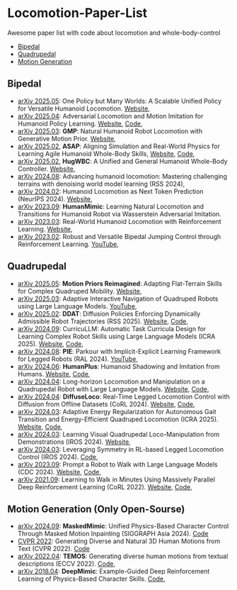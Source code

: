 # Locomotion-Paper-List
Awesome paper list with code about locomotion and whole-body-control

- [Bipedal](#Bipedal)
- [Quadrupedal](#Quadrupedal)
- [Motion Generation](#Motion-Generation)

## Bipedal
- [arXiv 2025.05](https://arxiv.org/abs/2505.18780): One Policy but Many Worlds: A Scalable Unified Policy for Versatile Humanoid Locomotion. [Website](https://dreampolicy.github.io/),
- [arXiv 2025.04](https://arxiv.org/abs/2504.14305): Adversarial Locomotion and Motion Imitation for Humanoid Policy Learning. [Website](https://almi-humanoid.github.io/), [Code](https://drive.google.com/file/d/12hK8wajdeDG3wN0_WWCt0NY0N9p1HVlA/view?usp=sharing),
- [arXiv 2025.03](https://arxiv.org/abs/2503.09015): **GMP**: Natural Humanoid Robot Locomotion with Generative Motion Prior. [Website](https://sites.google.com/view/humanoid-gmp),
- [arXiv 2025.02](https://arxiv.org/abs/2502.01143), **ASAP**: Aligning Simulation and Real-World Physics for Learning Agile Humanoid Whole-Body Skills, [Website](https://agile.human2humanoid.com/), [Code](https://github.com/LeCAR-Lab/ASAP),
- [arXiv 2025.02](https://arxiv.org/abs/2502.03206), **HugWBC**: A Unified and General Humanoid Whole-Body Controller. [Website](https://hugwbc.github.io/),
- [arXiv 2024.08](https://arxiv.org/abs/2408.14472): Advancing humanoid locomotion: Mastering challenging terrains with denoising world model learning (RSS 2024),
- [arXiv 2024.02](https://arxiv.org/abs/2402.19469): Humanoid Locomotion as Next Token Prediction (NeurIPS 2024). [Website](https://humanoid-next-token-prediction.github.io/),
- [arXiv 2023.09](https://arxiv.org/abs/2309.14225): **HumanMimic**: Learning Natural Locomotion and Transitions for Humanoid Robot via Wasserstein Adversarial Imitation.
- [arXiv 2023.03](https://arxiv.org/abs/2303.03381): Real-World Humanoid Locomotion with Reinforcement Learning. [Website](https://learning-humanoid-locomotion.github.io/),
- [arXiv 2023.02](https://arxiv.org/abs/2302.09450): Robust and Versatile Bipedal Jumping Control through Reinforcement Learning. [YouTube](https://www.youtube.com/watch?v=aAPSZ2QFB-E),

## Quadrupedal

- [arXiv 2025.05](https://arxiv.org/abs/2505.16084): **Motion Priors Reimagined**: Adapting Flat-Terrain Skills for Complex Quadruped Mobility. [Website](https://anymalprior.github.io/),
- [arXiv 2025.03](https://arxiv.org/abs/2503.22942): Adaptive Interactive Navigation of Quadruped Robots using Large Language Models. [YouTube](https://www.youtube.com/watch?v=W5ttPnSap2g),
- [arXiv 2025.02](https://arxiv.org/abs/2502.15043): **DDAT**: Diffusion Policies Enforcing Dynamically Admissible Robot Trajectories (RSS 2025). [Website](https://iconlab.negarmehr.com/DDAT/), [Code](https://github.com/labicon/DDAT),
- [arXiv 2024.09](https://arxiv.org/abs/2409.18382): CurricuLLM: Automatic Task Curricula Design for Learning Complex Robot Skills using Large Language Models (ICRA 2025). [Website](https://iconlab.negarmehr.com/CurricuLLM/), [Code](https://github.com/labicon/CurricuLLM),
- [arXiv 2024.08](https://arxiv.org/abs/2408.13740): **PIE**: Parkour with Implicit-Explicit Learning Framework for Legged Robots (RAL 2024). [YouTube](https://youtu.be/XsjFNcND6js?si=9eLiI8P3fTAXH1mc),
- [arXiv 2024.06](https://arxiv.org/abs/2406.10454): **HumanPlus**: Humanoid Shadowing and Imitation from Humans. [Website](https://sites.google.com/berkeley.edu/efficient-locomotion), [Code](https://github.com/MarkFzp/humanplus),
- [arXiv 2024.04](https://arxiv.org/abs/2404.05291): Long-horizon Locomotion and Manipulation on a Quadrupedal Robot with Large Language Models. [Website](https://sites.google.com/view/long-horizon-robot), [Code](https://github.com/shihusi/LongHorizonRobot),
- [arXiv 2024.04](https://arxiv.org/abs/2404.19264): **DiffuseLoco**: Real-Time Legged Locomotion Control with Diffusion from Offline Datasets (CoRL 2024). [Website](https://diffuselo.co/), [Code](https://github.com/HybridRobotics/DiffuseLoco),
- [arXiv 2024.03](https://arxiv.org/abs/2403.20001): Adaptive Energy Regularization for Autonomous Gait Transition and Energy-Efficient Quadruped Locomotion (ICRA 2025). [Website](https://sites.google.com/berkeley.edu/efficient-locomotion), [Code](https://github.com/Oscar-B-Liang/wtw_new),
- [arXiv 2024.03](https://arxiv.org/abs/2403.20328): Learning Visual Quadrupedal Loco-Manipulation from Demonstrations (IROS 2024). [Website](https://zhengmaohe.github.io/leg-manip/),
- [arXiv 2024.03](https://arxiv.org/abs/2403.17320): Leveraging Symmetry in RL-based Legged Locomotion Control (IROS 2024). [Code](https://github.com/HybridRobotics/SymmLoco),
- [arXiv 2023.09](https://arxiv.org/abs/2309.09969): Prompt a Robot to Walk with Large Language Models (CDC 2024). [Website](https://prompt2walk.github.io/), [Code](https://github.com/HybridRobotics/prompt2walk),
- [arXiv 2021.09](https://arxiv.org/abs/2109.11978): Learning to Walk in Minutes Using Massively Parallel Deep Reinforcement Learning (CoRL 2022). [Website](https://leggedrobotics.github.io/legged_gym/), [Code](https://github.com/leggedrobotics/legged_gym),

## Motion Generation (Only Open-Sourse)
- [arXiv 2024.09](https://arxiv.org/abs/2409.14393): **MaskedMimic**: Unified Physics-Based Character Control Through Masked Motion Inpainting (SIGGRAPH Asia 2024). [Code](https://github.com/DanielTruong99/MaskedMimic)
- [CVPR 2022](https://ericguo5513.github.io/text-to-motion/): Generating Diverse and Natural 3D Human Motions from Text (CVPR 2022). [Code](https://github.com/EricGuo5513/text-to-motion)
- [arXiv 2022.04](https://arxiv.org/abs/2204.14109): **TEMOS**: Generating diverse human motions from textual descriptions (ECCV 2022). [Code](https://github.com/Mathux/TEMOS),
- [arXiv 2018.04](https://arxiv.org/abs/1804.02717): **DeepMimic**: Example-Guided Deep Reinforcement Learning of Physics-Based Character Skills. [Code](https://github.com/xbpeng/DeepMimic),
